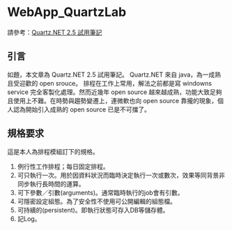 # WebApp_QuartzLab
請參考：[Quartz.NET 2.5 試用筆記](http://relycoding.blogspot.tw/2017/05/quartznet-25.html)
## 引言
如題，本文章為 Quartz.NET 2.5 試用筆記。
Quartz.NET 來自 java，為一成熟且受迎歡的 open srouce。
排程在工作上常用，解法之前都是寫 windowns service 完全客製化處理。然而近幾年 open source 越來越成熟，功能大致足夠且使用上不難。在時勢與趨勢變遷上，連微軟也向 open source 靠攏的現象，個人認為開始引入成熟的 open source 已是不可擋了。
## 規格要求
這是本人為排程模組訂下的規格。
1. 例行性工作排程；每日固定排程。
2. 可只執行一次。用於因資料狀況而臨時決定執行一次或數次，效果等同背景非同步執行長時間的運算。
3. 可下參數／引數(arguments)。通常臨時執行的job會有引數。
4. 可隱密設定組態。為了安全性不使用可公開編輯的組態檔。
5. 可持續的(persistent)。即執行狀態可存入DB等儲存體。
6. 記Log。
